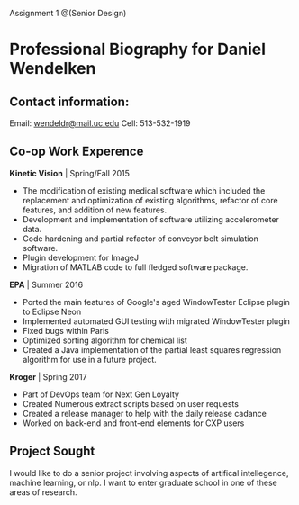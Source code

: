 Assignment 1 
@(Senior Design)

# Professional Biography for Daniel Wendelken

## Contact information:
Email: wendeldr@mail.uc.edu
Cell: 513-532-1919

## Co-op Work Experence 
**Kinetic Vision** | Spring/Fall 2015
- The modification of existing medical software which included the replacement and optimization of existing algorithms, refactor of core features, and addition of new features.
- Development and implementation of software utilizing accelerometer data.
- Code hardening and partial refactor of conveyor belt simulation software.
- Plugin development for ImageJ
- Migration of MATLAB code to full fledged software package.

**EPA** | Summer 2016
- Ported the main features of Google's aged WindowTester Eclipse plugin to Eclipse Neon
- Implemented automated GUI testing with migrated WindowTester plugin
- Fixed bugs within Paris
- Optimized sorting algorithm for chemical list
- Created a Java implementation of the partial least squares regression algorithm for use in a future project.

**Kroger** | Spring 2017
- Part of DevOps team for Next Gen Loyalty
- Created Numerous extract scripts based on user requests
- Created a release manager to help with the daily release cadance
- Worked on back-end and front-end elements for CXP users

## Project Sought 

I would like to do a senior project involving aspects of artifical intellegence, machine learning, or nlp.  I want to enter graduate school in one of these areas of research.
